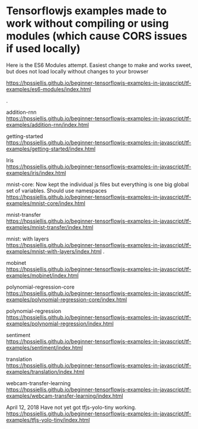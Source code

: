 

# Tensorflowjs examples made to work without compiling or using modules (which cause CORS issues if used locally)

Here is the ES6 Modules attempt. Easiest change to make and works sweet, but does not load locally without changes to your browser

https://hpssjellis.github.io/beginner-tensorflowjs-examples-in-javascript/tf-examples/es6-modules/index.html


.

addition-rnn  
https://hpssjellis.github.io/beginner-tensorflowjs-examples-in-javascript/tf-examples/addition-rnn/index.html

getting-started  
https://hpssjellis.github.io/beginner-tensorflowjs-examples-in-javascript/tf-examples/getting-started/index.html

Iris  
https://hpssjellis.github.io/beginner-tensorflowjs-examples-in-javascript/tf-examples/iris/index.html


mnist-core: Now kept the individual js files but everything is one big global set of variables. Should use namespaces  
https://hpssjellis.github.io/beginner-tensorflowjs-examples-in-javascript/tf-examples/mnist-core/index.html



mnist-transfer  
https://hpssjellis.github.io/beginner-tensorflowjs-examples-in-javascript/tf-examples/mnist-transfer/index.html




mnist: with layers  
https://hpssjellis.github.io/beginner-tensorflowjs-examples-in-javascript/tf-examples/mnist-with-layers/index.html
.

mobinet  
https://hpssjellis.github.io/beginner-tensorflowjs-examples-in-javascript/tf-examples/mobinet/index.html






polynomial-regression-core  
https://hpssjellis.github.io/beginner-tensorflowjs-examples-in-javascript/tf-examples/polynomial-regression-core/index.html

polynomial-regression  
https://hpssjellis.github.io/beginner-tensorflowjs-examples-in-javascript/tf-examples/polynomial-regression/index.html


sentiment  
https://hpssjellis.github.io/beginner-tensorflowjs-examples-in-javascript/tf-examples/sentiment/index.html


translation  
https://hpssjellis.github.io/beginner-tensorflowjs-examples-in-javascript/tf-examples/translation/index.html


webcam-transfer-learning  
https://hpssjellis.github.io/beginner-tensorflowjs-examples-in-javascript/tf-examples/webcam-transfer-learning/index.html





April 12, 2018 Have not yet got tfjs-yolo-tiny working.
https://hpssjellis.github.io/beginner-tensorflowjs-examples-in-javascript/tf-examples/tfjs-yolo-tiny/index.html





